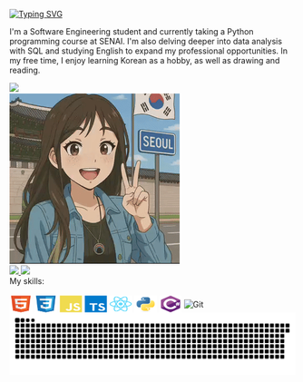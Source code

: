 <a href="https://git.io/typing-svg"><img src="https://readme-typing-svg.demolab.com?font=Fira+Code&size=40&pause=1000&background=FE47FF00&width=435&height=100&lines=Kerolim+Cristina" alt="Typing SVG" /></a>

I'm a Software Engineering student and currently taking a Python programming course at SENAI. I'm also delving deeper into data analysis
with SQL and studying English to expand my professional
opportunities. In my free time, I enjoy learning Korean as a hobby, as well as
drawing and reading. 
<div>
<a href="[https://www.linkedin.com/in/rafaella-ballerini-45875016a](https://www.linkedin.com/in/kerolim-cristina-dos-santos-a238a6153/)"(https://www.linkedin.com/in/kerolim-cristina-dos-santos-a238a6153/)" target="_blank"><img src="https://img.shields.io/badge/-LinkedIn-%230077B5?style=for-the-badge&logo=linkedin&logoColor=white" target="_blank"></a>
</div>
<img src="VdeodoWhatsAppde2025-07-29s21.19.17_a4ef2b62-ezgif.com-video-to-gif-converter.gif" width="300" />

<div>
  <a href="https://github.com/kellcrist1">
    <img height="180em" src="https://github-readme-stats.vercel.app/api?username=kellcrist1&show_icons=false&theme=radical&include_all_commits=false&count_private=false"/>
    <img height="180em" src="https://github-readme-stats.vercel.app/api/top-langs/?username=kellcrist1&layout=compact&langs_count=16&theme=radical"/>
  </a>
</div>
   My skills:
  <div style="display: inline_block"><br>
  <img align="center" alt="Rafa-HTML" height="30" width="40" src="https://raw.githubusercontent.com/devicons/devicon/master/icons/html5/html5-original.svg">
  <img align="center" alt="Rafa-CSS" height="30" width="40" src="https://raw.githubusercontent.com/devicons/devicon/master/icons/css3/css3-original.svg">
  <img align="center" alt="Rafa-Js" height="30" width="40" src="https://raw.githubusercontent.com/devicons/devicon/master/icons/javascript/javascript-plain.svg">
  <img align="center" alt="Rafa-Ts" height="30" width="40" src="https://raw.githubusercontent.com/devicons/devicon/master/icons/typescript/typescript-plain.svg">
  <img align="center" alt="Rafa-React" height="30" width="40" src="https://raw.githubusercontent.com/devicons/devicon/master/icons/react/react-original.svg">
  <img align="center" alt="Rafa-Python" height="30" width="40" src="https://raw.githubusercontent.com/devicons/devicon/master/icons/python/python-original.svg">
  <img align="center" alt="Rafa-Csharp" height="30" width="40" src="https://raw.githubusercontent.com/devicons/devicon/master/icons/csharp/csharp-original.svg">
  <img align="center" alt="Git"  height="30" width="40" src="https://cdn.jsdelivr.net/gh/devicons/devicon@latest/icons/git/git-original.svg" 

</div>

<picture align="center">
  <source media="(prefers-color-scheme: dark)" srcset="https://raw.githubusercontent.com/kellcrist1/kellcrist1/output/github-contribution-grid-snake-dark.svg">
  <source media="(prefers-color-scheme: light)" srcset="https://raw.githubusercontent.com/kellcrist1/kellcrist1/output/github-contribution-grid-snake-dark.svg">
  <img align="center" alt="github contribution grid snake animation" src="https://raw.githubusercontent.com/kellcrist1/kellcrist1/output/github-contribution-grid-snake.svg">
</picture>
